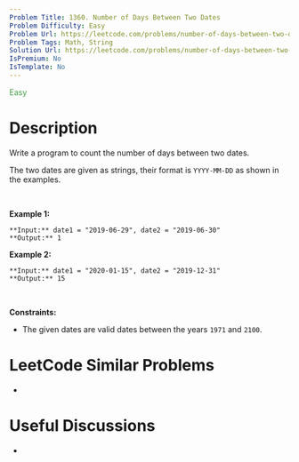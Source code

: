 ```yaml
---
Problem Title: 1360. Number of Days Between Two Dates
Problem Difficulty: Easy
Problem Url: https://leetcode.com/problems/number-of-days-between-two-dates/
Problem Tags: Math, String
Solution Url: https://leetcode.com/problems/number-of-days-between-two-dates/solution/
IsPremium: No
IsTemplate: No
---
```


<span style="color: rgb(67, 160, 71);">Easy</span>

# Description

Write a program to count the number of days between two dates.


The two dates are given as strings, their format is `YYYY-MM-DD` as shown in the examples.


 


**Example 1:**



```
**Input:** date1 = "2019-06-29", date2 = "2019-06-30"
**Output:** 1

```
**Example 2:**



```
**Input:** date1 = "2020-01-15", date2 = "2019-12-31"
**Output:** 15

```

 


**Constraints:**


* The given dates are valid dates between the years `1971` and `2100`.




# LeetCode Similar Problems

- []()

# Useful Discussions

- []()
